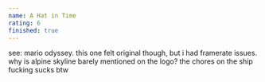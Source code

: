 ```yaml
---
name: A Hat in Time
rating: 6
finished: true
---
```


see: mario odyssey. this one felt original though, but i had framerate issues. why is alpine skyline barely mentioned on the logo? the chores on the ship fucking sucks btw
